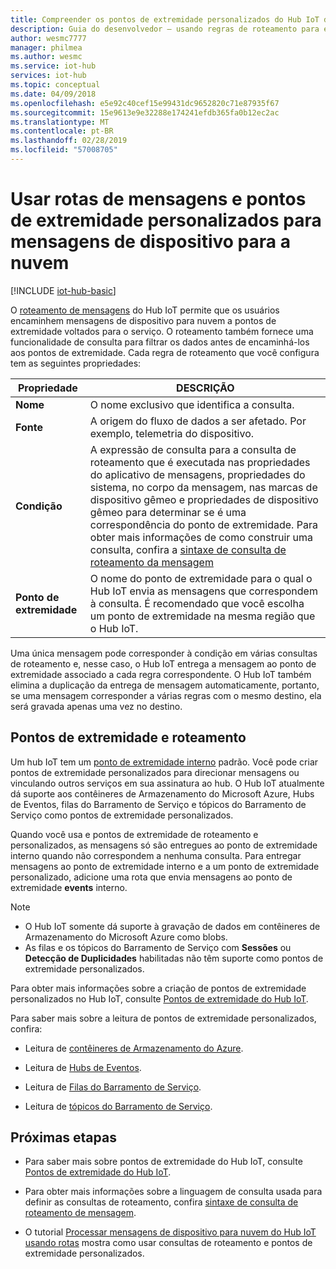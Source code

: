 ```yaml
---
title: Compreender os pontos de extremidade personalizados do Hub IoT do Azure | Microsoft Docs
description: Guia do desenvolvedor – usando regras de roteamento para encaminhar mensagens de dispositivo para nuvem a pontos de extremidade personalizados.
author: wesmc7777
manager: philmea
ms.author: wesmc
ms.service: iot-hub
services: iot-hub
ms.topic: conceptual
ms.date: 04/09/2018
ms.openlocfilehash: e5e92c40cef15e99431dc9652820c71e87935f67
ms.sourcegitcommit: 15e9613e9e32288e174241efdb365fa0b12ec2ac
ms.translationtype: MT
ms.contentlocale: pt-BR
ms.lasthandoff: 02/28/2019
ms.locfileid: "57008705"
---
```

# <a name="use-message-routes-and-custom-endpoints-for-device-to-cloud-messages"></a>Usar rotas de mensagens e pontos de extremidade personalizados para mensagens de dispositivo para a nuvem

[!INCLUDE [iot-hub-basic](../../includes/iot-hub-basic-partial.md)]

O [roteamento de mensagens](iot-hub-devguide-routing-query-syntax.md) do Hub IoT permite que os usuários encaminhem mensagens de dispositivo para nuvem a pontos de extremidade voltados para o serviço. O roteamento também fornece uma funcionalidade de consulta para filtrar os dados antes de encaminhá-los aos pontos de extremidade. Cada regra de roteamento que você configura tem as seguintes propriedades:

| Propriedade      | DESCRIÇÃO |
| ------------- | ----------- |
| **Nome**      | O nome exclusivo que identifica a consulta. |
| **Fonte**    | A origem do fluxo de dados a ser afetado. Por exemplo, telemetria do dispositivo. |
| **Condição** | A expressão de consulta para a consulta de roteamento que é executada nas propriedades do aplicativo de mensagens, propriedades do sistema, no corpo da mensagem, nas marcas de dispositivo gêmeo e propriedades de dispositivo gêmeo para determinar se é uma correspondência do ponto de extremidade. Para obter mais informações de como construir uma consulta, confira a [sintaxe de consulta de roteamento da mensagem](iot-hub-devguide-routing-query-syntax.md) |
| **Ponto de extremidade**  | O nome do ponto de extremidade para o qual o Hub IoT envia as mensagens que correspondem à consulta. É recomendado que você escolha um ponto de extremidade na mesma região que o Hub IoT. |

Uma única mensagem pode corresponder à condição em várias consultas de roteamento e, nesse caso, o Hub IoT entrega a mensagem ao ponto de extremidade associado a cada regra correspondente. O Hub IoT também elimina a duplicação da entrega de mensagem automaticamente, portanto, se uma mensagem corresponder a várias regras com o mesmo destino, ela será gravada apenas uma vez no destino.

## <a name="endpoints-and-routing"></a>Pontos de extremidade e roteamento

Um hub IoT tem um [ponto de extremidade interno](iot-hub-devguide-messages-read-builtin.md) padrão. Você pode criar pontos de extremidade personalizados para direcionar mensagens ou vinculando outros serviços em sua assinatura ao hub. O Hub IoT atualmente dá suporte aos contêineres de Armazenamento do Microsoft Azure, Hubs de Eventos, filas do Barramento de Serviço e tópicos do Barramento de Serviço como pontos de extremidade personalizados.

Quando você usa e pontos de extremidade de roteamento e personalizados, as mensagens só são entregues ao ponto de extremidade interno quando não correspondem a nenhuma consulta. Para entregar mensagens ao ponto de extremidade interno e a um ponto de extremidade personalizado, adicione uma rota que envia mensagens ao ponto de extremidade **events** interno.

> [!NOTE]
> * O Hub IoT somente dá suporte à gravação de dados em contêineres de Armazenamento do Microsoft Azure como blobs.
> * As filas e os tópicos do Barramento de Serviço com **Sessões** ou **Detecção de Duplicidades** habilitadas não têm suporte como pontos de extremidade personalizados.

Para obter mais informações sobre a criação de pontos de extremidade personalizados no Hub IoT, consulte [Pontos de extremidade do Hub IoT](iot-hub-devguide-endpoints.md).

Para saber mais sobre a leitura de pontos de extremidade personalizados, confira:

* Leitura de [contêineres de Armazenamento do Azure](../storage/blobs/storage-blobs-introduction.md).

* Leitura de [Hubs de Eventos](../event-hubs/event-hubs-csharp-ephcs-getstarted.md).

* Leitura de [Filas do Barramento de Serviço](../service-bus-messaging/service-bus-dotnet-get-started-with-queues.md).

* Leitura de [tópicos do Barramento de Serviço](../service-bus-messaging/service-bus-dotnet-how-to-use-topics-subscriptions.md).

## <a name="next-steps"></a>Próximas etapas

* Para saber mais sobre pontos de extremidade do Hub IoT, consulte [Pontos de extremidade do Hub IoT](iot-hub-devguide-endpoints.md).

* Para obter mais informações sobre a linguagem de consulta usada para definir as consultas de roteamento, confira [sintaxe de consulta de roteamento de mensagem](iot-hub-devguide-routing-query-syntax.md).

* O tutorial [Processar mensagens de dispositivo para nuvem do Hub IoT usando rotas](tutorial-routing.md) mostra como usar consultas de roteamento e pontos de extremidade personalizados.